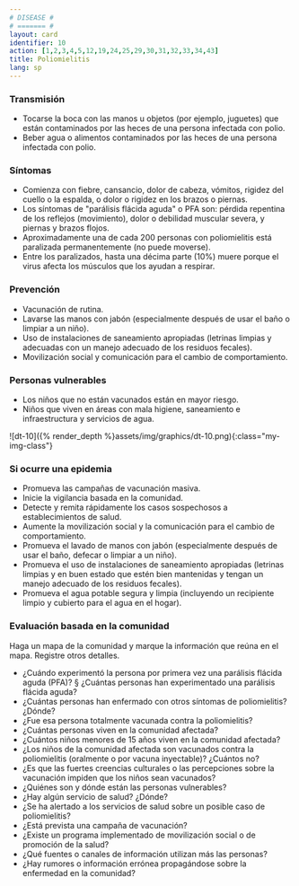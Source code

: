 ```yaml
---
# DISEASE #
# ======= #
layout: card
identifier: 10
action: [1,2,3,4,5,12,19,24,25,29,30,31,32,33,34,43]
title: Poliomielitis
lang: sp
---
```


### Transmisión

- Tocarse la boca con las manos u objetos (por ejemplo, juguetes) que están contaminados por las heces de una persona infectada con polio.
- Beber agua o alimentos contaminados por las heces de una persona infectada con polio.

### Síntomas

- Comienza con fiebre, cansancio, dolor de cabeza, vómitos, rigidez del cuello o la espalda, o dolor o rigidez en los brazos o piernas.
- Los síntomas de "parálisis flácida aguda" o PFA son: pérdida repentina de los reflejos (movimiento), dolor o debilidad muscular severa, y piernas y brazos flojos.
- Aproximadamente una de cada 200 personas con poliomielitis está paralizada permanentemente (no puede moverse).
- Entre los paralizados, hasta una décima parte (10%) muere porque el virus afecta los músculos que los ayudan a respirar.

### Prevención

- Vacunación de rutina.
- Lavarse las manos con jabón (especialmente después de usar el baño o limpiar a un niño).
- Uso de instalaciones de saneamiento apropiadas (letrinas limpias y adecuadas con un manejo adecuado de los residuos fecales).
- Movilización social y comunicación para el cambio de comportamiento.

### Personas vulnerables

- Los niños que no están vacunados están en mayor riesgo. 
- Niños que viven en áreas con mala higiene, saneamiento e infraestructura y servicios de agua.

![dt-10]({% render_depth %}assets/img/graphics/dt-10.png){:class="my-img-class"}

### Si ocurre una epidemia

- Promueva las campañas de vacunación masiva.
- Inicie la vigilancia basada en la comunidad.
- Detecte y remita rápidamente los casos sospechosos a establecimientos de salud.
- Aumente la movilización social y la comunicación para el cambio de comportamiento.
- Promueva el lavado de manos con jabón (especialmente después de usar el baño, defecar o limpiar a un niño).
- Promueva el uso de instalaciones de saneamiento apropiadas (letrinas limpias y en buen estado que estén bien mantenidas y tengan un manejo adecuado de los residuos fecales).
- Promueva el agua potable segura y limpia (incluyendo un recipiente limpio y cubierto para el agua en el hogar).

### Evaluación basada en la comunidad

Haga un mapa de la comunidad y marque la información que reúna en el mapa. Registre otros detalles.
- ¿Cuándo experimentó la persona por primera vez una parálisis flácida aguda (PFA)? § ¿Cuántas personas han experimentado una parálisis flácida aguda?
- ¿Cuántas personas han enfermado con otros síntomas de poliomielitis? ¿Dónde?
- ¿Fue esa persona totalmente vacunada contra la poliomielitis?
- ¿Cuántas personas viven en la comunidad afectada?
- ¿Cuántos niños menores de 15 años viven en la comunidad afectada?
- ¿Los niños de la comunidad afectada son vacunados contra la poliomielitis (oralmente o por vacuna inyectable)? ¿Cuántos no?
- ¿Es que las fuertes creencias culturales o las percepciones sobre la vacunación impiden que los niños sean vacunados?
- ¿Quiénes son y dónde están las personas vulnerables?
- ¿Hay algún servicio de salud? ¿Dónde?
- ¿Se ha alertado a los servicios de salud sobre un posible caso de poliomielitis?
- ¿Está prevista una campaña de vacunación?
- ¿Existe un programa implementado de movilización social o de promoción de la salud?
- ¿Qué fuentes o canales de información utilizan más las personas?
- ¿Hay rumores o información errónea propagándose sobre la enfermedad en la comunidad?
